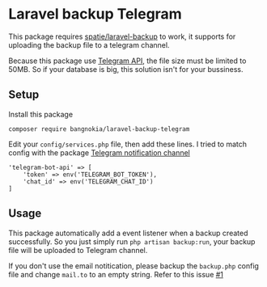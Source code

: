 # Laravel backup Telegram

This package requires [spatie/laravel-backup](https://github.com/spatie/laravel-backup) to work, it supports for uploading the backup file to a telegram channel.

Because this package use [Telegram API](https://core.telegram.org/bots/api#senddocument), the file size must be limited to 50MB. So if your database is big, this solution isn't for your bussiness.

## Setup

Install this package 
```
composer require bangnokia/laravel-backup-telegram
```

Edit your `config/services.php` file, then add these lines. I tried to match config with the package [Telegram notification channel](https://github.com/laravel-notification-channels/telegram)
```
'telegram-bot-api' => [
    'token' => env('TELEGRAM_BOT_TOKEN'),
    'chat_id' => env('TELEGRAM_CHAT_ID')
]
```

## Usage

This package automatically add a event listener when a backup created successfully. So you just simply run `php artisan backup:run`, your backup file will be uploaded to Telegram channel.

If you don't use the email notitication, please backup the `backup.php` config file and change `mail.to` to an empty string. Refer to this issue [#1](https://github.com/bangnokia/laravel-backup-telegram/issues/1)
